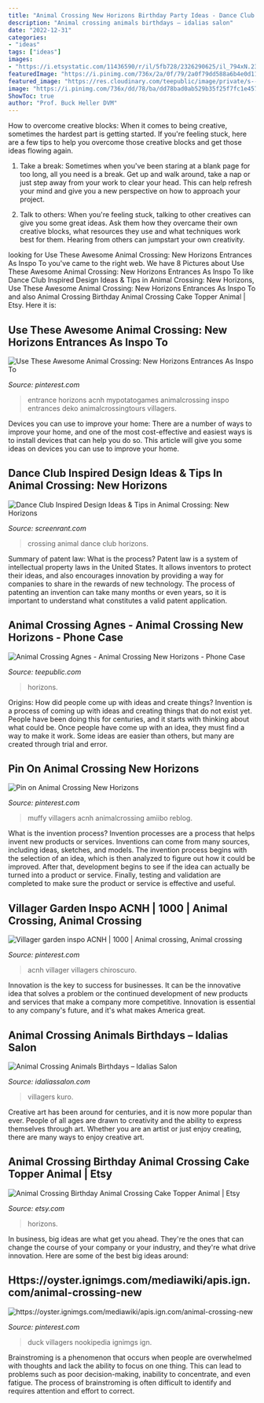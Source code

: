 ```yaml
---
title: "Animal Crossing New Horizons Birthday Party Ideas - Dance Club Inspired Design Ideas &amp; Tips In Animal Crossing: New Horizons"
description: "Animal crossing animals birthdays – idalias salon"
date: "2022-12-31"
categories:
- "ideas"
tags: ["ideas"]
images:
- "https://i.etsystatic.com/11436590/r/il/5fb728/2326290625/il_794xN.2326290625_jfev.jpg"
featuredImage: "https://i.pinimg.com/736x/2a/0f/79/2a0f79dd588a6b4e0d111d25945efcd2.jpg"
featured_image: "https://res.cloudinary.com/teepublic/image/private/s--58ffwtss--/t_Preview/t_watermark_lock/b_rgb:0195c3,c_lpad,f_jpg,h_630,q_90,w_1200/v1596721787/production/designs/12849363_0.jpg"
image: "https://i.pinimg.com/736x/dd/78/ba/dd78bad0ab529b35f25f7fc1e45750a1.jpg"
ShowToc: true
author: "Prof. Buck Heller DVM"
---
```



How to overcome creative blocks:
When it comes to being creative, sometimes the hardest part is getting started. If you're feeling stuck, here are a few tips to help you overcome those creative blocks and get those ideas flowing again.
1. Take a break: Sometimes when you've been staring at a blank page for too long, all you need is a break. Get up and walk around, take a nap or just step away from your work to clear your head. This can help refresh your mind and give you a new perspective on how to approach your project.

2. Talk to others: When you're feeling stuck, talking to other creatives can give you some great ideas. Ask them how they overcame their own creative blocks, what resources they use and what techniques work best for them. Hearing from others can jumpstart your own creativity.


	

		
looking for Use These Awesome Animal Crossing: New Horizons Entrances As Inspo To you've came to the right web. We have 8 Pictures about Use These Awesome Animal Crossing: New Horizons Entrances As Inspo To like Dance Club Inspired Design Ideas &amp; Tips in Animal Crossing: New Horizons, Use These Awesome Animal Crossing: New Horizons Entrances As Inspo To and also Animal Crossing Birthday Animal Crossing Cake Topper Animal | Etsy. Here it is:
		
    
## Use These Awesome Animal Crossing: New Horizons Entrances As Inspo To

<img loading=lazy src="https://i.pinimg.com/736x/dd/78/ba/dd78bad0ab529b35f25f7fc1e45750a1.jpg" onerror="this.onerror=null;this.src='https://tse1.mm.bing.net/th?id=OIP.s67LpRqEiSAtMQVFfh2JrgHaER&amp;pid=15.1';" alt="Use These Awesome Animal Crossing: New Horizons Entrances As Inspo To">

_Source: pinterest.com_

>entrance horizons acnh mypotatogames animalcrossing inspo entrances deko animalcrossingtours villagers. 

	

Devices you can use to improve your home:
There are a number of ways to improve your home, and one of the most cost-effective and easiest ways is to install devices that can help you do so. This article will give you some ideas on devices you can use to improve your home.

    
## Dance Club Inspired Design Ideas &amp; Tips In Animal Crossing: New Horizons

<img loading=lazy src="https://static1.srcdn.com/wordpress/wp-content/uploads/2020/07/Animal-Crossing-New-Horizons-Dance-Club.jpg" onerror="this.onerror=null;this.src='https://tse4.mm.bing.net/th?id=OIP.QMFBV4C0hEapQY_zVQ8GygHaDt&amp;pid=15.1';" alt="Dance Club Inspired Design Ideas &amp; Tips in Animal Crossing: New Horizons">

_Source: screenrant.com_

>crossing animal dance club horizons. 

	

Summary of patent law: What is the process?
Patent law is a system of intellectual property laws in the United States. It allows inventors to protect their ideas, and also encourages innovation by providing a way for companies to share in the rewards of new technology. The process of patenting an invention can take many months or even years, so it is important to understand what constitutes a valid patent application.

    
## Animal Crossing Agnes - Animal Crossing New Horizons - Phone Case

<img loading=lazy src="https://res.cloudinary.com/teepublic/image/private/s--58ffwtss--/t_Preview/t_watermark_lock/b_rgb:0195c3,c_lpad,f_jpg,h_630,q_90,w_1200/v1596721787/production/designs/12849363_0.jpg" onerror="this.onerror=null;this.src='https://tse3.mm.bing.net/th?id=OIP.tbzCSpKEj9EiC1nxselPZAHaD4&amp;pid=15.1';" alt="Animal Crossing Agnes - Animal Crossing New Horizons - Phone Case">

_Source: teepublic.com_

>horizons. 

	

Origins: How did people come up with ideas and create things?
Invention is a process of coming up with ideas and creating things that do not exist yet. People have been doing this for centuries, and it starts with thinking about what could be. Once people have come up with an idea, they must find a way to make it work. Some ideas are easier than others, but many are created through trial and error.

    
## Pin On Animal Crossing New Horizons

<img loading=lazy src="https://i.pinimg.com/originals/fb/97/d5/fb97d5e1c717675aeff5e7f7ee7b6f28.png" onerror="this.onerror=null;this.src='https://tse3.mm.bing.net/th?id=OIP.yc8CiWnLccPKKIhYJnIxsQAAAA&amp;pid=15.1';" alt="Pin on Animal Crossing New Horizons">

_Source: pinterest.com_

>muffy villagers acnh animalcrossing amiibo reblog. 

	

What is the invention process?
Invention processes are a process that helps invent new products or services. Inventions can come from many sources, including ideas, sketches, and models. The invention process begins with the selection of an idea, which is then analyzed to figure out how it could be improved. After that, development begins to see if the idea can actually be turned into a product or service. Finally, testing and validation are completed to make sure the product or service is effective and useful.

    
## Villager Garden Inspo ACNH | 1000 | Animal Crossing, Animal Crossing

<img loading=lazy src="https://i.pinimg.com/originals/10/48/e9/1048e99ef6759967ea1e847a6a37eda7.jpg" onerror="this.onerror=null;this.src='https://tse2.mm.bing.net/th?id=OIP.OE-7_u5wpfPvFGROyXIBIwHaGq&amp;pid=15.1';" alt="Villager garden inspo ACNH | 1000 | Animal crossing, Animal crossing">

_Source: pinterest.com_

>acnh villager villagers chiroscuro. 

	

Innovation is the key to success for businesses. It can be the innovative idea that solves a problem or the continued development of new products and services that make a company more competitive. Innovation is essential to any company's future, and it's what makes America great.

    
## Animal Crossing Animals Birthdays – Idalias Salon

<img loading=lazy src="https://i.pinimg.com/originals/a6/4c/3e/a64c3eef17bd6454f0df289deadcea34.jpg" onerror="this.onerror=null;this.src='https://tse1.mm.bing.net/th?id=OIP.hktpAbNf4XWcq6NUDWoYUQHaJg&amp;pid=15.1';" alt="Animal Crossing Animals Birthdays – Idalias Salon">

_Source: idaliassalon.com_

>villagers kuro. 

	

Creative art has been around for centuries, and it is now more popular than ever. People of all ages are drawn to creativity and the ability to express themselves through art. Whether you are an artist or just enjoy creating, there are many ways to enjoy creative art.

    
## Animal Crossing Birthday Animal Crossing Cake Topper Animal | Etsy

<img loading=lazy src="https://i.etsystatic.com/11436590/r/il/5fb728/2326290625/il_794xN.2326290625_jfev.jpg" onerror="this.onerror=null;this.src='https://tse3.mm.bing.net/th?id=OIP.scuOUqCEWzi81vsVilEn4QHaFj&amp;pid=15.1';" alt="Animal Crossing Birthday Animal Crossing Cake Topper Animal | Etsy">

_Source: etsy.com_

>horizons. 

	

In business, big ideas are what get you ahead. They're the ones that can change the course of your company or your industry, and they're what drive innovation. Here are some of the best big ideas around:

    
## Https://oyster.ignimgs.com/mediawiki/apis.ign.com/animal-crossing-new

<img loading=lazy src="https://i.pinimg.com/736x/2a/0f/79/2a0f79dd588a6b4e0d111d25945efcd2.jpg" onerror="this.onerror=null;this.src='https://tse2.mm.bing.net/th?id=OIP.-E1a6ul0XkP5hNj7IA9MbgAAAA&amp;pid=15.1';" alt="https://oyster.ignimgs.com/mediawiki/apis.ign.com/animal-crossing-new">

_Source: pinterest.com_

>duck villagers nookipedia ignimgs ign. 

	

Brainstroming is a phenomenon that occurs when people are overwhelmed with thoughts and lack the ability to focus on one thing. This can lead to problems such as poor decision-making, inability to concentrate, and even fatigue. The process of brainstroming is often difficult to identify and requires attention and effort to correct.

